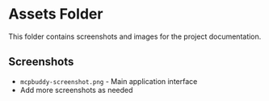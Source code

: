 # Assets Folder

This folder contains screenshots and images for the project documentation.

## Screenshots

- `mcpbuddy-screenshot.png` - Main application interface
- Add more screenshots as needed

